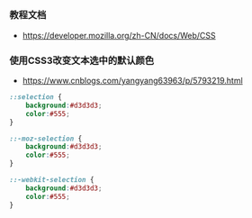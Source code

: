 ##

### 教程文档
* https://developer.mozilla.org/zh-CN/docs/Web/CSS


### 使用CSS3改变文本选中的默认颜色
* https://www.cnblogs.com/yangyang63963/p/5793219.html

```css
::selection {
    background:#d3d3d3;
    color:#555;
}

::-moz-selection {
    background:#d3d3d3;
    color:#555;
}

::-webkit-selection {
    background:#d3d3d3;
    color:#555;
}
```
